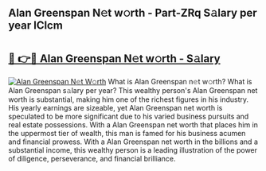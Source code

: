 ## Alan Greenspan N𝚎t w𝚘rth - Part-ZRq S𝚊lary per year lClcm

# <h2><a href="http://gc3vzdr.nevu.top/?p=Alan+Greenspan">🔗 👉🔴 Alan Greenspan N𝚎t w𝚘rth - S𝚊lary</a></h2>

[![Alan Greenspan N𝚎t W𝚘rth](https://i.imgur.com/Oavwk0R.jpeg)](http://gc3vzdr.nevu.top/?p=Alan+Greenspan)
What is Alan Greenspan n𝚎t w𝚘rth? What is Alan Greenspan s𝚊lary per year?
This wealthy person's Alan Greenspan net worth is substantial, making him one of the richest figures in his industry. His yearly earnings are sizeable, yet Alan Greenspan net worth is speculated to be more significant due to his varied business pursuits and real estate possessions. With a Alan Greenspan net worth that places him in the uppermost tier of wealth, this man is famed for his business acumen and financial prowess. With a Alan Greenspan net worth in the billions and a substantial income, this wealthy person is a leading illustration of the power of diligence, perseverance, and financial brilliance.
